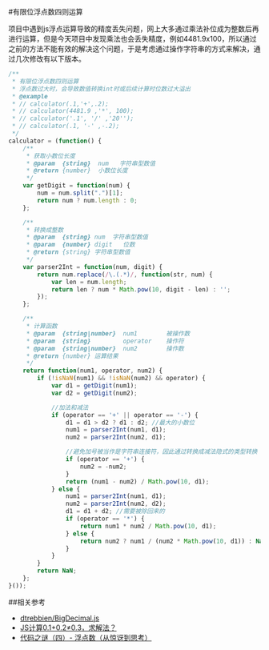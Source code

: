 #有限位浮点数四则运算

项目中遇到js浮点运算导致的精度丢失问题，网上大多通过乘法补位成为整数后再进行运算，但是今天项目中发现乘法也会丢失精度，例如4481.9x100，所以通过之前的方法不能有效的解决这个问题，于是考虑通过操作字符串的方式来解决，通过几次修改有以下版本。

```javascript
/**
 * 有限位浮点数四则运算
 * 浮点数过大时，会导致数值转换int时或后续计算时位数过大溢出
 * @example
 * // calculator(.1,'+',.2);
 * // calculator(4481.9 ,'*', 100);
 * // calculator('.1', '/' ,'20'');
 * // calculator(.1, '-' ,-.2);
 */
calculator = (function() {
    /**
     * 获取小数位长度
     * @param  {string}  num   字符串型数值
     * @return {number}  小数位长度
     */
    var getDigit = function(num) {
        num = num.split(".")[1];
        return num ? num.length : 0;
    };

    /**
     * 转换成整数
     * @param  {string} num  字符串型数值
     * @param  {number} digit   位数
     * @return {string} 字符串型数值
     */
    var parser2Int = function(num, digit) {
        return num.replace(/\.(.*)/, function(str, num) {
            var len = num.length;
            return len ? num * Math.pow(10, digit - len) : '';
        });
    };

    /**
     * 计算函数
     * @param  {string|number}  num1        被操作数
     * @param  {string}         operator    操作符
     * @param  {string|number}  num2        操作数
     * @return {number} 运算结果
     */
    return function(num1, operator, num2) {
        if (!isNaN(num1) && !isNaN(num2) && operator) {
            var d1 = getDigit(num1);
            var d2 = getDigit(num2);

            //加法和减法
            if (operator == '+' || operator == '-') {
                d1 = d1 > d2 ? d1 : d2; //最大的小数位
                num1 = parser2Int(num1, d1);
                num2 = parser2Int(num2, d1);

                //避免加号被当作是字符串连接符，因此通过转换成减法隐式的类型转换
                if (operator == '+') {
                    num2 = -num2;
                }
                return (num1 - num2) / Math.pow(10, d1);
            } else {
                num1 = parser2Int(num1, d1);
                num2 = parser2Int(num2, d2);
                d1 = d1 + d2; //需要被除回来的
                if (operator == '*') {
                    return num1 * num2 / Math.pow(10, d1);
                } else {
                    return num2 ? num1 / (num2 * Math.pow(10, d1)) : NaN; //除数不能为0
                }
            }
        }
        return NaN;
    };
}());
```
##相关参考
* [dtrebbien/BigDecimal.js](https://github.com/dtrebbien/BigDecimal.js)
* [JS计算0.1+0.2≠0.3，求解法？](https://www.zhihu.com/question/24415787)
* [代码之谜（四）- 浮点数（从惊讶到思考）](http://justjavac.com/codepuzzle/2012/11/02/codepuzzle-float-from-surprised-to-ponder.html)
